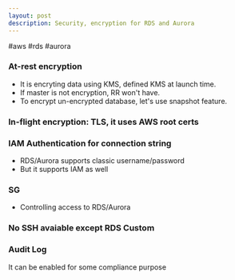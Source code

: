 ```yaml
---
layout: post
description: Security, encryption for RDS and Aurora
---
```


#aws #rds #aurora 

### At-rest encryption
- It is encryting data using KMS, defined KMS at launch time.
- If master is not encryption, RR won't have.
- To encrypt un-encrypted database, let's use snapshot feature.

### In-flight encryption: TLS, it uses AWS root certs
### IAM Authentication for connection string
- RDS/Aurora supports classic username/password
- But it supports IAM as well

### SG
- Controlling access to RDS/Aurora

### No SSH avaiable except RDS Custom

### Audit Log
It can be enabled for some compliance purpose

